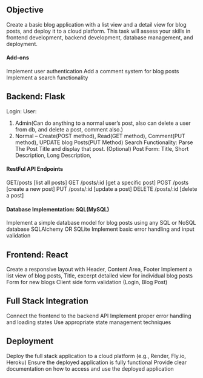 ## Objective
Create a basic blog application with a list view and a detail view for blog posts, and deploy it to a cloud platform. This task will assess your skills in frontend development, backend development, database management, and deployment.
#### Add-ons 
Implement user authentication
Add a comment system for blog posts
Implement a search functionality
## Backend: Flask
Login: 
User: 
1. Admin(Can do anything to a normal user’s post, also can delete a user from db, and delete a post, comment also.) 
2. Normal – 
Create(POST method), 
Read(GET method), 
Comment(PUT method), 
UPDATE blog Posts(PUT Method)
Search Functionality: Parse The Post Title and display that post. (Optional)
Post Form: Title, Short Description, Long Description, 
#### RestFul API Endpoints
GET/posts [list all posts]
GET /posts/:id [get a specific post]
POST /posts [create a new post]
PUT /posts/:id [update a post]
DELETE /posts/:id [delete a post]
#### Database Implementation: SQL(MySQL)
Implement a simple database model for blog posts using any SQL or NoSQL database
SQLAlchemy OR SQLite
Implement basic error handling and input validation
## Frontend: React
Create a responsive layout with
Header,
Content Area,
Footer
Implement a list view of blog posts,
Title,
excerpt
detailed view for individual blog posts
Form for new blogs
Client side form validation (Login, Blog Post)
## Full Stack Integration
Connect the frontend to the backend API
Implement proper error handling and loading states
Use appropriate state management techniques
## Deployment
Deploy the full stack application to a cloud platform (e.g., Render, Fly.io, Heroku)
Ensure the deployed application is fully functional
Provide clear documentation on how to access and use the deployed application